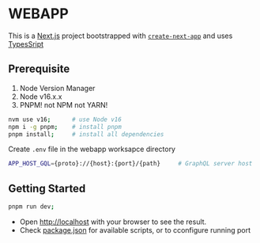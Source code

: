 # WEBAPP

This is a [Next.js](https://nextjs.org/) project bootstrapped with [`create-next-app`](https://github.com/vercel/next.js/tree/canary/packages/create-next-app) and uses [TypesSript](https://www.typescriptlang.org/)

## Prerequisite

1. Node Version Manager
2. Node v16.x.x
3. PNPM! not NPM not YARN!

```bash
nvm use v16;      # use Node v16
npm i -g pnpm;    # install pnpm
pnpm install;     # install all dependencies
```

Create `.env` file in the webapp worksapce directory

```bash
APP_HOST_GQL={proto}://{host}:{port}/{path}     # GraphQL server host
```

## Getting Started

```bash
pnpm run dev;
```

- Open [http://localhost](http://localhost) with your browser to see the result.
- Check [package.json](package.json) for available scripts, or to cconfigure running port